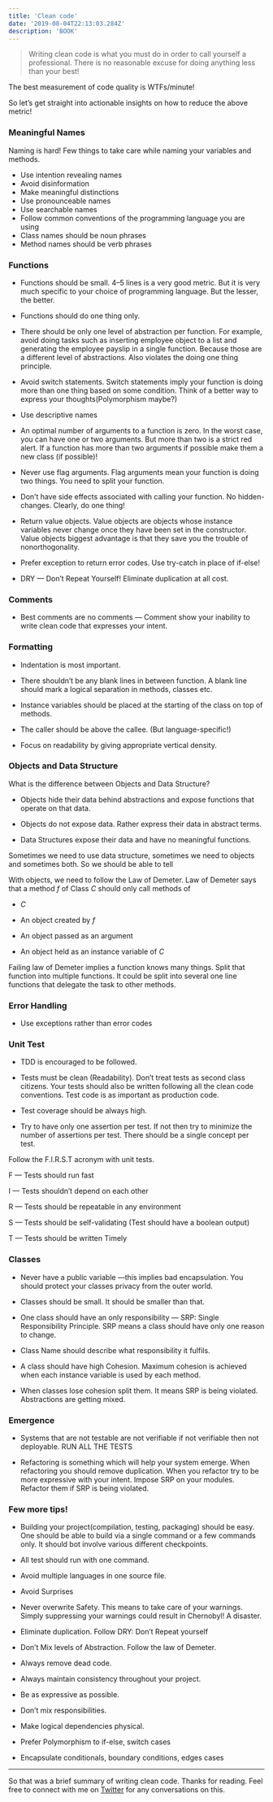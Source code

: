 ```yaml
---
title: 'Clean code'
date: '2019-08-04T22:13:03.284Z'
description: 'BOOK'
---
```


> Writing clean code is what you must do in order to call yourself a professional. There is no reasonable excuse for doing anything less than your best!

The best measurement of code quality is WTFs/minute!

So let’s get straight into actionable insights on how to reduce the above metric!

### Meaningful Names

Naming is hard! Few things to take care while naming your variables and methods.

- Use intention revealing names
- Avoid disinformation
- Make meaningful distinctions
- Use pronounceable names
- Use searchable names
- Follow common conventions of the programming language you are using
- Class names should be noun phrases
- Method names should be verb phrases ​

### Functions

- Functions should be small. 4–5 lines is a very good metric. But it is very much specific to your choice of programming language. But the lesser, the better.

- Functions should do one thing only.

- There should be only one level of abstraction per function. For example, avoid doing tasks such as inserting employee object to a list and generating the employee payslip in a single function. Because those are a different level of abstractions. Also violates the doing one thing principle.

- Avoid switch statements. Switch statements imply your function is doing more than one thing based on some condition. Think of a better way to express your thoughts(Polymorphism maybe?)

- Use descriptive names

- An optimal number of arguments to a function is zero. In the worst case, you can have one or two arguments. But more than two is a strict red alert. If a function has more than two arguments if possible make them a new class (if possible)!

- Never use flag arguments. Flag arguments mean your function is doing two things. You need to split your function.

- Don’t have side effects associated with calling your function. No hidden-changes. Clearly, do one thing!

- Return value objects. Value objects are objects whose instance variables never change once they have been set in the constructor. Value objects biggest advantage is that they save you the trouble of nonorthogonality.

- Prefer exception to return error codes. Use try-catch in place of if-else!

- DRY — Don’t Repeat Yourself! Eliminate duplication at all cost.

### Comments​

- Best comments are no comments — Comment show your inability to write clean code that expresses your intent.

### Formatting

- Indentation ​is most important.

- There shouldn’t be any blank lines in between function. A blank line should mark a logical separation in methods, classes etc.

- Instance variables should be placed at the starting of the class on top of methods.

- The caller should be above the callee. (But language-specific!)

- Focus on readability by giving appropriate vertical density.

### Objects and Data Structure​

What is the difference between Objects and Data Structure?

- Objects hide their data behind abstractions and expose functions that operate on that data.

- Objects do not expose data. Rather express their data in abstract terms.

- Data Structures expose their data and have no meaningful functions.

Sometimes we need to use data structure, sometimes we need to objects and sometimes both. So we should be able to tell

With objects, we need to follow the Law of Demeter. Law of Demeter says that a method _f_ of Class _C_ should only call methods of

- _C_

- An object created by _f_

- An object passed as an argument

- An object held as an instance variable of _C_

Failing law of Demeter implies a function knows many things. Split that function into multiple functions. It could be split into several one line functions that delegate the task to other methods.

### Error Handling

- Use exceptions rather than error codes ​

### Unit Test

- TDD is encouraged to be followed.

- Tests must be clean (Readability). Don’t treat tests as second class citizens. Your tests should also be written following all the clean code conventions. Test code is as important as production code.

- Test coverage should be always high.

- Try to have only one assertion per test. If not then try to minimize the number of assertions per test. There should be a single concept per test.

Follow the F.I.R.S.T acronym with unit tests.

F — Tests should run fast

I — Tests shouldn’t depend on each other

R — Tests should be repeatable in any environment

S — Tests should be self-validating (Test should have a boolean output)

T — Tests should be written Timely ​

### Classes​

- Never have a public variable —this implies bad encapsulation. You should protect your classes privacy from the outer world.

- Classes should be small. It should be smaller than that.

- One class should have an only responsibility — SRP: Single Responsibility Principle. SRP means a class should have only one reason to change.

- Class Name should describe what responsibility it fulfils.

- A class should have high Cohesion. Maximum cohesion is achieved when each instance variable is used by each method.

- When classes lose cohesion split them. It means SRP is being violated. Abstractions are getting mixed.

### Emergence​

- Systems that are not testable are not verifiable if not verifiable then not deployable. RUN ALL THE TESTS

- Refactoring is something which will help your system emerge. When refactoring you should remove duplication. When you refactor try to be more expressive with your intent. Impose SRP on your modules. Refactor them if SRP is being violated. ​

### Few more tips!

- Building your project(compilation, testing, packaging) should be easy. One should be able to build via a single command or a few commands only. It should bot involve various different checkpoints.

- All test should run with one command.

- Avoid multiple languages in one source file. ​

- Avoid Surprises ​

- Never overwrite Safety. This means to take care of your warnings. Simply suppressing your warnings could result in Chernobyl! A disaster.

- Eliminate duplication. Follow DRY: Don’t Repeat yourself

- Don’t Mix levels of Abstraction. Follow the law of Demeter.​

- Always remove dead code.

- Always maintain consistency ​throughout your project.

- Be as expressive as possible.​

- Don’t mix responsibilities.

- Make logical dependencies physical.
  ​
- Prefer Polymorphism to if-else, switch cases ​

- Encapsulate conditionals, boundary conditions, edges cases

---

So that was a brief summary of writing clean code.
Thanks for reading. Feel free to connect with me on [Twitter](https://twitter.com/whoAbhishekSah) for any conversations on this.

